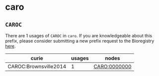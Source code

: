 # caro

## `CAROC`

There are 1 usages of `CAROC` in `caro`.
If you are knowledgeable about this prefix, please consider submitting a new prefix
request to the Bioregistry [here](https://github.com/biopragmatics/bioregistry/issues/new?assignees=cthoyt&labels=New%2CPrefix&template=new-prefix.yml&title=%5BResource%5D%3A%20CAROC).

| curie                 |   usages | nodes                                                       |
|-----------------------|----------|-------------------------------------------------------------|
| CAROC:Brownsville2014 |        1 | [CARO:0000000](http://purl.obolibrary.org/obo/CARO_0000000) |

